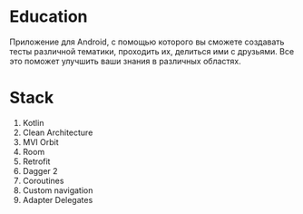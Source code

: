 # Education
Приложение для Android, с помощью которого вы сможете создавать тесты различной тематики, проходить их, делиться ими с друзьями. Все это поможет улучшить ваши знания в различных областях.
# Stack
1. Kotlin
2. Clean Architecture
3. MVI Orbit
4. Room
5. Retrofit
6. Dagger 2
7. Coroutines
8. Custom navigation
9. Adapter Delegates
